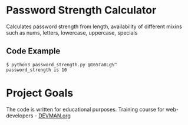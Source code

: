 # Password Strength Calculator

Calculates password strength from length, availability of different mixins such as nums,
letters, lowercase, uppercase, specials

## Code Example

```
$ python3 password_strength.py @165Ta8Lg%^
password_strength is 10

```

# Project Goals

The code is written for educational purposes. Training course for web-developers - [DEVMAN.org](https://devman.org)

